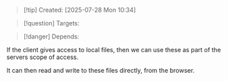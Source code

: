 
>[!tip] Created: [2025-07-28 Mon 10:34]

>[!question] Targets: 

>[!danger] Depends: 

If the client gives access to local files, then we can use these as part of the servers scope of access.

It can then read and write to these files directly, from the browser.